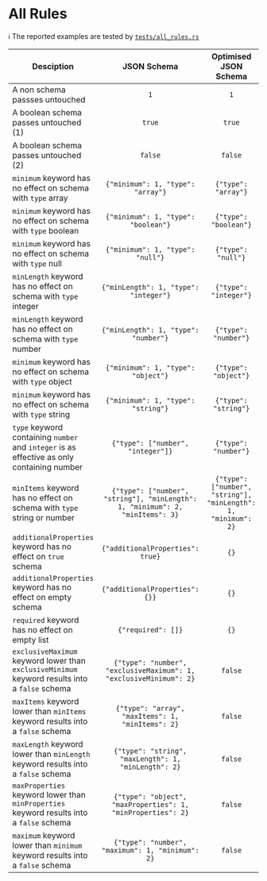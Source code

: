 # All Rules

:information_source: The reported examples are tested by [`tests/all_rules.rs`](https://github.com/macisamuele/jsonschema-equivalent/blob/master/tests/all_rules.rs)

<!--
    Please do not change the strucutre of the table and/or introduce pipes (`|`) in the table rows.
    Pipes are allowed/required only to read the line.

    This is required as we're verifying the examples via the test.

    Few extra notes:
    * Do not modify/remove the TABLE START and END comment lines
    * Each example should be reported on a single line
      (as the test process the input line by line)
    * Ensure that the JSON Schema are wrapped by backquotes (`)
      due to syntax highlighting
-->
<!-- TABLE START -->
| Desciption | JSON Schema | Optimised JSON Schema |
|-|:-:|:-:|
| A non schema passses untouched | `1` | `1` |
| A boolean schema passes untouched (1) | `true` | `true` |
| A boolean schema passes untouched (2) | `false` | `false` |
| `minimum` keyword has no effect on schema with `type` array | `{"minimum": 1, "type": "array"}` | `{"type": "array"}` |
| `minimum` keyword has no effect on schema with `type` boolean | `{"minimum": 1, "type": "boolean"}` | `{"type": "boolean"}` |
| `minimum` keyword has no effect on schema with `type` null | `{"minimum": 1, "type": "null"}` | `{"type": "null"}` |
| `minLength` keyword has no effect on schema with `type` integer | `{"minLength": 1, "type": "integer"}` | `{"type": "integer"}` |
| `minLength` keyword has no effect on schema with `type` number | `{"minLength": 1, "type": "number"}` | `{"type": "number"}` |
| `minimum` keyword has no effect on schema with `type` object | `{"minimum": 1, "type": "object"}` | `{"type": "object"}` |
| `minimum` keyword has no effect on schema with `type` string | `{"minimum": 1, "type": "string"}` | `{"type": "string"}` |
| `type` keyword containing `number` and `integer` is as effective as only containing number | `{"type": ["number", "integer"]}` | `{"type": "number"}` |
| `minItems` keyword has no effect on schema with `type` string or number | `{"type": ["number", "string"], "minLength": 1, "minimum": 2, "minItems": 3}` | `{"type": ["number", "string"], "minLength": 1, "minimum": 2}` |
| `additionalProperties` keyword has no effect on `true` schema | `{"additionalProperties": true}` | `{}` |
| `additionalProperties` keyword has no effect on empty schema | `{"additionalProperties": {}}` | `{}` |
| `required` keyword has no effect on empty list | `{"required": []}` | `{}` |
| `exclusiveMaximum` keyword lower than `exclusiveMinimum` keyword results into a `false` schema | `{"type": "number", "exclusiveMaximum": 1, "exclusiveMinimum": 2}` | `false` |
| `maxItems` keyword lower than `minItems` keyword results into a `false` schema | `{"type": "array", "maxItems": 1, "minItems": 2}` | `false` |
| `maxLength` keyword lower than `minLength` keyword results into a `false` schema | `{"type": "string", "maxLength": 1, "minLength": 2}` | `false` |
| `maxProperties` keyword lower than `minProperties` keyword results into a `false` schema | `{"type": "object", "maxProperties": 1, "minProperties": 2}` | `false` |
| `maximum` keyword lower than `minimum` keyword results into a `false` schema | `{"type": "number", "maximum": 1, "minimum": 2}` | `false` |
<!-- TABLE END -->
